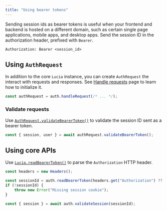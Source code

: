 ```yaml
---
title: "Using bearer tokens"
---
```


Sending session ids as bearer tokens is useful when your frontend and backend is hosted on a different domain, such as certain single page applications, mobile apps, and desktop apps. Send the session ID in the authorization header, prefixed with `Bearer`.

```http
Authorization: Bearer <session_id>
```

## Using `AuthRequest`

In addition to the core `Lucia` instance, you can create `AuthRequest` the interact with requests and responses. See [Handle requests]() page to learn how to initialize it.

```ts
const authRequest = auth.handleRequest(/* ... */);
```

### Validate requests

Use [`AuthRequest.validateBearerToken()`]() to validate the session ID sent as a bearer token.

```ts
const { session, user } = await authRequest.validateBearerToken();
```

## Using core APIs

Use [`Lucia.readBearerToken()`]() to parse the `Authorization` HTTP header.

```ts
const headers = new Headers();

const sessionId = auth.readBearerToken(headers.get("Authorization") ?? "");
if (!sessionId) {
	throw new Error("Missing session cookie");
}

const { session } = await auth.validateSession(sessionId);
```
